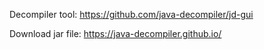 Decompiler tool:
https://github.com/java-decompiler/jd-gui

Download jar file:
https://java-decompiler.github.io/